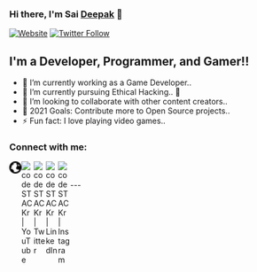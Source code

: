 ### Hi there, I'm Sai [Deepak][website] 👋

[![Website](https://img.shields.io/website?label=deepak8z&style=for-the-badge&url=https%3A%2F%2Fcodestackr.com)](https://deepak8z.github.io/Website/)
[![Twitter Follow](https://img.shields.io/twitter/follow/Cord?color=1DA1F2&logo=twitter&style=for-the-badge)](https://twitter.com/cordtvz/)

## I'm a Developer, Programmer, and Gamer!!

- 👀 I’m currently working as a Game Developer..
- 🌱 I’m currently pursuing Ethical Hacking.. 🤣
- 👯 I’m looking to collaborate with other content creators..
- 🥅 2021 Goals: Contribute more to Open Source projects..
- ⚡ Fun fact: I love playing video games..

### Connect with me:

[<img align="left" alt="codeSTACKr.com" width="22px" src="https://raw.githubusercontent.com/iconic/open-iconic/master/svg/globe.svg" />][website]
[<img align="left" alt="codeSTACKr | YouTube" width="22px" src="https://cdn.jsdelivr.net/npm/simple-icons@v3/icons/youtube.svg" />][youtube]
[<img align="left" alt="codeSTACKr | Twitter" width="22px" src="https://cdn.jsdelivr.net/npm/simple-icons@v3/icons/twitter.svg" />][twitter]
[<img align="left" alt="codeSTACKr | LinkedIn" width="22px" src="https://cdn.jsdelivr.net/npm/simple-icons@v3/icons/linkedin.svg" />][linkedin]
[<img align="left" alt="codeSTACKr | Instagram" width="22px" src="https://cdn.jsdelivr.net/npm/simple-icons@v3/icons/instagram.svg" />][instagram]

<br />
<br />
---

[website]: https://deepak8z.github.io/Website/
[course]: http://vsCodeHero.com
[twitter]: https://twitter.com/cordtvz
[youtube]: https://www.youtube.com/channel/UCQjtcFIA8xQLJy10MFXGH5Q
[instagram]: https://instagram.com/deepak.o_o
[linkedin]: https://www.linkedin.com/in/sai-deepak-6b819b212

